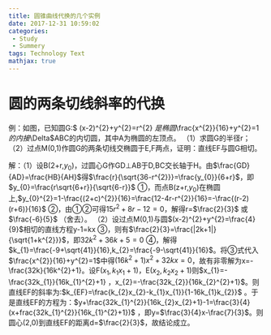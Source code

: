 ```yaml
---
title: 圆锥曲线代换的几个实例
date: 2017-12-31 10:59:02
categories: 
 - Study
 - Summery
tags: Technology Text
mathjax: true
---
```

# 圆的两条切线斜率的代换
例：如图，已知圆G:$ (x-2)^{2}+y^{2}=r^{2} $是椭圆$\frac{x^{2}}{16}+y^{2}=1$的内接$\Delta$ABC的内切圆，其中A为椭圆的左顶点。
（1）求圆G的半径r；
（2）过点M(0,1)作圆G的两条切线交椭圆于E,F两点，证明：直线EF与圆G相切。

解：（1）设B(2+r,$y_{0}$)，过圆心G作GD$\perp$AB于D,BC交长轴于H。由$\frac{GD}{AD}=\frac{HB}{AH}$得$\frac{r}{\sqrt{36-r^{2}}}=\frac{y_{0}}{6+r}$，即$y_{0}=\frac{r\sqrt{6+r}}{\sqrt{6-r}}$ ①，而点B(z+r,$y_{0}$)在椭圆上,$y_{0}^{2}=1-\frac{(2+c)^{2}}{16}=\frac{12-4r-r^{2}}{16}=-\frac{(r-2)(r+6)}{16}$ ②，由①②可得$15r^{2}+8r-12=0$，解得r=$\frac{2}{3}$ 或$\frac{-6}{5}$ （舍去）。
（2）设过点M(0,1)与圆$(x-2)^{2}+y^{2}=\frac{4}{9}$相切的直线方程y-1=kx  ③，则有$\frac{2}{3}=\frac{|2k+1|}{\sqrt{1+k^{2}}}$，即$32k^{2}+36k+5=0$ ④，解得$k_{1}=\frac{-9+\sqrt{41}}{16},k_{2}=\frac{-9-\sqrt{41}}{16}$。将③式代入$\frac{x^{2}}{16}+y^{2}=1$中得$(16k^{2}+1)x^{2}+32kx=0$，故有非零解为x=-\frac{32k}{16k^{2}+1}。设F($x_{1},k_{1}x_{1}+1$)，E($x_{2},k_{2}x_{2}+1$)则$x_{1}=-\frac{32k_{1}}{16k_{1}^{2}+1} ，x_{2}=-\frac{32k_{2}}{16k_{2}^{2}+1}$。则直线EF的斜率为:$k_{EF}=\frac{k_{2}x_{2}-k_{1}x_{1}}{1-16k_{1}k_{2}}$ 。于是直线EF的方程为：$y+\frac{32k_{1}^{2}}{16k_{2}x_{2}+1}-1=\frac{3}{4}(x+frac{32k_{1}^{2}}{16k_{1}^{2}+1})$ ，即y=$\frac{3}{4}x-\frac{7}{3}$。则圆心(2,0)到直线EF的距离d=$\frac{2}{3}$，故结论成立。

